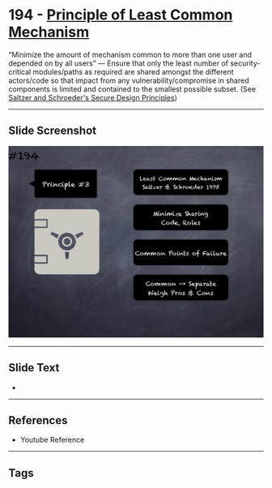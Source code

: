 # 194 - [Principle of Least Common Mechanism](Principle%20of%20Least%20Common%20Mechanism.md)
“Minimize the amount of mechanism common to more than one user and depended on by all users” — Ensure that only the least number of security-critical modules/paths as required are shared amongst the different actors/code so that impact from any vulnerability/compromise in shared components is limited and contained to the smallest possible subset. (See [Saltzer and Schroeder's Secure Design Principles](https://en.wikipedia.org/wiki/Saltzer_and_Schroeder's_design_principles))
___
## Slide Screenshot
![0194.png](../../images/5.Pitfalls%20and%20Best%20Practices%20201/194.png)
___
## Slide Text
- 
___
## References
- Youtube Reference
___
## Tags